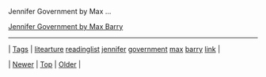 <!--
title: Jennifer Government by Max Barry
date: 2020-06-28T15:27:00.188Z
tags: litearture, readinglist, jennifer, government, max, barry, link
-->


Jennifer Government by Max ...

[Jennifer Government by Max Barry](http://www.amazon.com/Jennifer-Government-Max-Barry/dp/1400030927/ref=sr_1_1)

<!--BOTTOM-POST-NAVIGATION-->
---

| [Tags](tags.md) | [litearture](tag-litearture.md) [readinglist](tag-readinglist.md) [jennifer](tag-jennifer.md) [government](tag-government.md) [max](tag-max.md) [barry](tag-barry.md) [link](tag-link.md) |

| [Newer](66498413074.md) | [Top](index.md) | [Older](66581992730.md) |